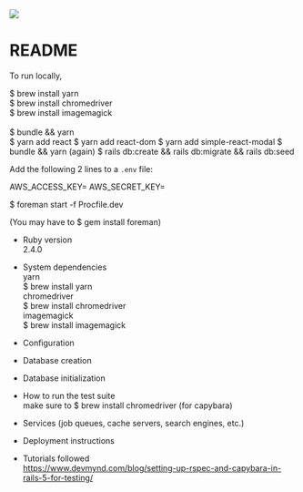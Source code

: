 

<img src='https://app.codeship.com/projects/3fc7f200-09b8-0135-65c0-72e222cc42c8/status?branch=master' />

# README

To run locally, 

$ brew install yarn <br/>
$ brew install chromedriver <br/>
$ brew install imagemagick <br/> <br/>
$ bundle && yarn <br/>
$ yarn add react
$ yarn add react-dom
$ yarn add simple-react-modal
$ bundle && yarn (again)
$ rails db:create && rails db:migrate && rails db:seed <br/>

Add the following 2 lines to a `.env` file:

AWS_ACCESS_KEY=<your access key>
AWS_SECRET_KEY=<your secret key>

$ foreman start -f Procfile.dev

(You may have to $ gem install foreman) <br/>


* Ruby version <br/>
2.4.0
* System dependencies <br/>
yarn <br/> $ brew install yarn <br/>
chromedriver <br/> $ brew install chromedriver<br/>
imagemagick <br/> $ brew install imagemagick<br/>
* Configuration

* Database creation

* Database initialization

* How to run the test suite <br/>
make sure to $ brew install chromedriver  (for capybara)
* Services (job queues, cache servers, search engines, etc.)

* Deployment instructions

* Tutorials followed <br/>
https://www.devmynd.com/blog/setting-up-rspec-and-capybara-in-rails-5-for-testing/
